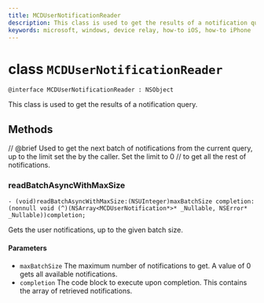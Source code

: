 ```yaml
---
title: MCDUserNotificationReader
description: This class is used to get the results of a notification query.
keywords: microsoft, windows, device relay, how-to iOS, how-to iPhone 
---
```


# class `MCDUserNotificationReader`

```
@interface MCDUserNotificationReader : NSObject
```

This class is used to get the results of a notification query.

## Methods

// @brief Used to get the next batch of notifications from the current query, up to the limit set the by the caller. Set the limit to 0
// to get all the rest of notifications.
### readBatchAsyncWithMaxSize
`- (void)readBatchAsyncWithMaxSize:(NSUInteger)maxBatchSize
                       completion:(nonnull void (^)(NSArray<MCDUserNotification*>* _Nullable, NSError* _Nullable))completion;`

Gets the user notifications, up to the given batch size.

#### Parameters
* `maxBatchSize` The maximum number of notifications to get. A value of 0 gets all available notifications.
* `completion` The code block to execute upon completion. This contains the array of retrieved notifications.